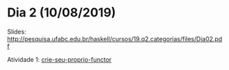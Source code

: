 # Dia 2 (10/08/2019)

Slides: http://pesquisa.ufabc.edu.br/haskell/cursos/19.q2.categorias/files/Dia02.pdf

Atividade 1: [crie-seu-proprio-functor](./crie-seu-proprio-functor)
